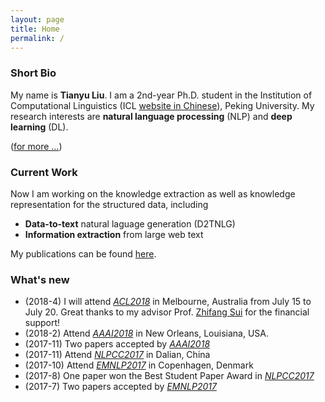 ```yaml
---
layout: page
title: Home
permalink: /
---
```

### Short Bio 
My name is **Tianyu Liu**. I am a 2nd-year Ph.D. student in the Institution of Computational Linguistics (ICL [website in Chinese](http://icl.pku.edu.cn/)), Peking University. My research interests are **natural language processing** (NLP) and **deep learning** (DL). 

([for more ...](/about))


### Current Work
Now I am working on the knowledge extraction as well as knowledge representation for the structured data, including
+  **Data-to-text** natural laguage generation (D2TNLG)
+ **Information extraction** from large web text

My publications can be found [here](/publications).

### What's new
+ (2018-4)  I will attend [*ACL2018*](http://acl2018.org/) in Melbourne, Australia from July 15 to July 20. Great thanks to my advisor Prof. [Zhifang Sui](http://icl.pku.edu.cn/members/szf/szf-en.html) for the financial support!
+ (2018-2)  Attend [*AAAI2018*](https://aaai.org/Conferences/AAAI-18/) in New Orleans, Louisiana, USA. 
+ (2017-11) Two papers accepted by [*AAAI2018*](https://aaai.org/Conferences/AAAI-18/)
+ (2017-11) Attend [*NLPCC2017*](http://tcci.ccf.org.cn/conference/2017/) in Dalian, China
+ (2017-10) Attend [*EMNLP2017*](http://emnlp2017.net/) in Copenhagen, Denmark
+ (2017-8) One paper won the Best Student Paper Award in [*NLPCC2017*](http://tcci.ccf.org.cn/conference/2017/)
+ (2017-7) Two papers accepted by [*EMNLP2017*](http://emnlp2017.net/)

 

